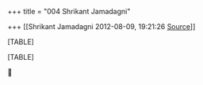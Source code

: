 +++
title = "004 Shrikant Jamadagni"

+++
[[Shrikant Jamadagni	2012-08-09, 19:21:26 [Source](https://groups.google.com/g/bvparishat/c/FrkUz5aiRXk)]]



[TABLE]

[TABLE]




